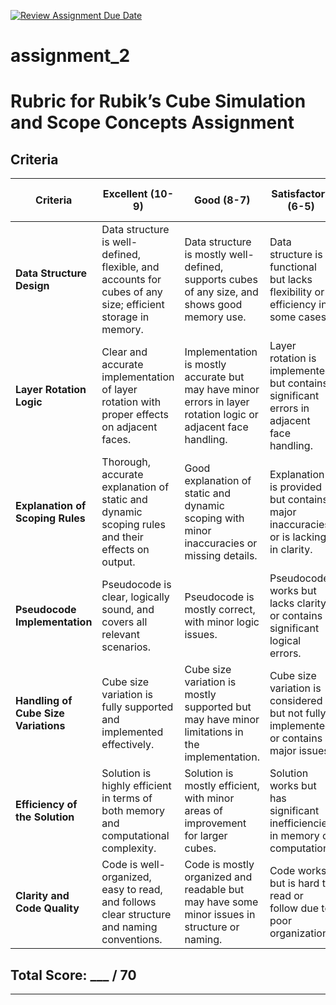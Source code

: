 [![Review Assignment Due Date](https://classroom.github.com/assets/deadline-readme-button-22041afd0340ce965d47ae6ef1cefeee28c7c493a6346c4f15d667ab976d596c.svg)](https://classroom.github.com/a/dOlvi4vh)
# assignment_2

# Rubric for Rubik’s Cube Simulation and Scope Concepts Assignment

## Criteria

| Criteria                         | Excellent (10-9)                          | Good (8-7)                               | Satisfactory (6-5)                        | Needs Improvement (4-3)                 | Unsatisfactory (2-0)                     | Score  |
|----------------------------------|-------------------------------------------|------------------------------------------|-------------------------------------------|------------------------------------------|------------------------------------------|--------|
| **Data Structure Design**        | Data structure is well-defined, flexible, and accounts for cubes of any size; efficient storage in memory. | Data structure is mostly well-defined, supports cubes of any size, and shows good memory use. | Data structure is functional but lacks flexibility or efficiency in some cases. | Data structure is incomplete or inefficient, showing little consideration for flexibility or memory usage. | Data structure is missing or inappropriate for the task. | /10    |
| **Layer Rotation Logic**         | Clear and accurate implementation of layer rotation with proper effects on adjacent faces. | Implementation is mostly accurate but may have minor errors in layer rotation logic or adjacent face handling. | Layer rotation is implemented but contains significant errors in adjacent face handling. | Layer rotation is incomplete or does not affect adjacent faces correctly. | No layer rotation logic implemented. | /10    |
| **Explanation of Scoping Rules** | Thorough, accurate explanation of static and dynamic scoping rules and their effects on output. | Good explanation of static and dynamic scoping with minor inaccuracies or missing details. | Explanation is provided but contains major inaccuracies or is lacking in clarity. | Partial explanation of scoping rules with little clarity or detail. | No explanation of scoping rules. | /10    |
| **Pseudocode Implementation**    | Pseudocode is clear, logically sound, and covers all relevant scenarios. | Pseudocode is mostly correct, with minor logic issues. | Pseudocode works but lacks clarity or contains significant logical errors. | Pseudocode is incomplete or unclear, affecting overall logic. | No pseudocode or entirely incorrect implementation. | /10    |
| **Handling of Cube Size Variations** | Cube size variation is fully supported and implemented effectively. | Cube size variation is mostly supported but may have minor limitations in the implementation. | Cube size variation is considered but not fully implemented or contains major issues. | Cube size variation is mentioned but not effectively supported in the implementation. | No consideration for cube size variation in the implementation. | /10    |
| **Efficiency of the Solution**   | Solution is highly efficient in terms of both memory and computational complexity. | Solution is mostly efficient, with minor areas of improvement for larger cubes. | Solution works but has significant inefficiencies in memory or computation. | Solution is inefficient and may not work well for larger cubes. | Solution is highly inefficient or impractical for the problem. | /10    |
| **Clarity and Code Quality**     | Code is well-organized, easy to read, and follows clear structure and naming conventions. | Code is mostly organized and readable but may have some minor issues in structure or naming. | Code works but is hard to read or follow due to poor organization. | Code is poorly organized and difficult to understand. | Code is incomprehensible or disorganized to the point of being unusable. | /10    |

## Total Score: ___ / 70

---




